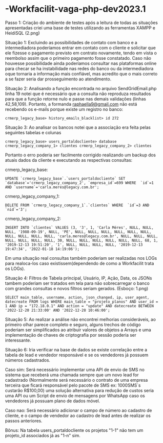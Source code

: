# -Workfacilit-vaga-php-dev2023.1

Passo 1: Criação do ambiente de testes após a leitura de todas as situações apresentadas criei uma base de testes utilizando as ferramentas XAMPP e HeidiSQL (2.png)

Situação 1: Excluindo as possibilidades de contato com banco e a intermediadora poderíamos entrar em contato com o cliente e solicitar que ele fizesse o pagamento previsto em contrato novamente, tendo em vista o reembolso assim que o primeiro pagamento fosse constatado. Caso não houvesse possibilidade ainda poderíamos consultar nas plataformas online para checar se ha instabilidade nas redes do banco ou da intermediadora oque tornaria a informação mais confiável, mas acredito que o mais correto a se fazer seria dar prosseguimento ao atendimento.

Situação 2: Analisando a função encontrada no arquivo SendGridEmail.php linha 19 notei que é necessário que a consulta não reproduza resultados para que a função retorne nulo e passe nas demais validações (linhas 42,58,109). Portanto, a formanda raphaella9@gmail.com não está recebendo os e-mails porque existe um registro no banco: 

	crmerp_legacy_base> history_emails_blacklist> id 272

Situação 3: Ao analisar os bancos notei que a associação era feita pelas seguintes tabelas e colunas

	crmerp_legacy_base> users_portaldocliente> database 
	crmerp_legacy_company_1> clientes crmerp_legacy_company_2> clientes

Portanto o erro poderia ser facilmente corrigido realizando um backup dos atuais dados da cliente e executando as respectivas consultas:

crmerp_legacy_base:
	
	UPDATE `crmerp_legacy_base`.`users_portaldocliente` SET `database`='crmerp_legacy_company_2', `empresa_id`=699 WHERE  `id`=1 AND `username`='carla.meres@legacy.com.br';
    
crmerp_legacy_company_1:
	
	DELETE FROM `crmerp_legacy_company_1`.`clientes` WHERE  `id`=3 AND `nid`='3';
    
crmerp_legacy_company_2:
    	
	INSERT INTO `clientes` VALUES (3, '3', 1, 'Carla Méres', NULL, NULL, NULL, '1988-09-19', NULL, 'PE', NULL, NULL, NULL, NULL, NULL, NULL, NULL, NULL, NULL, NULL, 'carla.meres@legacy.com.br', NULL, NULL, NULL, NULL, NULL, NULL, NULL, 30, NULL, NULL, NULL, NULL, NULL, NULL, 68, 1, '2019-12-13 19:51:20', '1', NULL, NULL, NULL, NULL, '2019-12-13 19:47:34', '2022-01-18 14:19:06');

Em uma situação real consultas também poderiam ser realizadas nos LOGs para realoca-los caso existissem(dependendo de como a Workfacilit trata os LOGs).

Situação 4: Filtros de Tabela principal, Usuário, IP, Ação, Data, os JSONs tambem poderiam ser tratados em tela para não sobrecarregar o banco com grandes consultas e novos filtros seriam gerados. (Esboço: 1.png)

	SELECT main_table, username, action, json_changed, ip, user_agent, datecreate FROM logs WHERE main_table = "projeto_planos" AND user_id = 1 AND ip = "172.18.0.1" AND action = "update" AND datecreate BETWEEN '2022-12-20 21:33:00' AND '2022-12-28 10:46:00';

Situação 5: Ao realizar a análise não encontrei melhorias consideráveis, ao primeiro olhar parece completo e seguro, alguns trechos de código poderiam ser simplificados ao atribuir valores de objetos a Arrays e uma implementação de chaves de criptografia por sessão poderia ser interessante.

Situação 6: Iria verificar na base de dados se existe correlação entre a tabela de lead e vendedor responsável e se os vendedores já possuem números cadastrados.

Caso sim: Será necessário implementar uma API de envio de SMS no sistema que receberá uma chamada sempre que um novo lead for cadastrado (Normalmente será necessário o contrato de uma empresa terceira que ficará responsável pelo pacote de SMS ex: 1000SMS´s custarão R$100,00) uma solução alternativa para redução de custos seria uma API ou um Script de envio de mensagens por WhatsApp caso os vendedores já possuam plano de dados móvel.

Caso nao: Será necessário adicionar o campo de número ao cadastro de cliente, e o campo de vendedor ao cadastro de lead antes de realizar os passos anteriores.

Bônus: Na tabela users_portaldocliente os projetos "1-1" não tem um projeto_id associados já as "1-n" sim.
